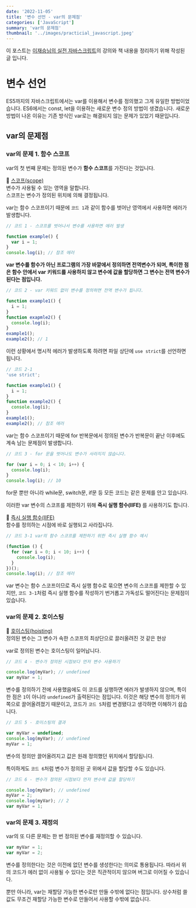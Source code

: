 ```yaml
---
date: '2022-11-05'
title: '변수 선언 - var의 문제점'
categories: ['JavaScript']
summary: 'var의 문제점'
thumbnail: '../images/practicial_javascript.jpeg'
---
```


이 포스트는 [이재승님의 실전 자바스크립트](https://www.inflearn.com/course/%EC%8B%A4%EC%A0%84-%EC%9E%90%EB%B0%94%EC%8A%A4%ED%81%AC%EB%A6%BD%ED%8A%B8/dashboard)의 강의와 책 내용을 정리하기 위해 작성된 글 입니다.

# 변수 선언

ES5까지의 자바스크립트에서는 var를 이용해서 변수를 정의했고 그게 유일한 방법이었습니다. ES6에서는 const, let을 이용하는 새로운 변수 정의 방법이 생겼습니다. 새로운 방법이 나온 이유는 기존 방식인 var로는 해결되지 않는 문제가 있었기 때문입니다.

## var의 문제점

### var의 문제 1. 함수 스코프

var의 첫 번째 문제는 정의된 변수가 **함수 스코프**를 가진다는 것입니다.

<aside>
📖 <a href="https://developer.mozilla.org/ko/docs/Glossary/Scope">스코프(scope)</a><br>
변수가 사용될 수 있는 영역을 말합니다.<br>
스코프는 변수가 정의된 위치에 의해 결정됩니다.
</aside>

var는 함수 스코프이기 때문에 `코드 1`과 같이 함수를 벗어난 영역에서 사용하면 에러가 발생합니다.

```jsx
// 코드 1 - 스코프를 벗어나서 변수를 사용하면 에러 발생

function example() {
  var i = 1;
}
console.log(i); // 참조 에러
```

**var 변수를 함수가 아닌 프로그램의 가장 바깥에서 정의하면 전역변수가 되며, 특이한 점은 함수 안에서 var 키워드를 사용하지 않고 변수에 값을 할당하면 그 변수는 전역 변수가 된다는 점입니다.**

```jsx
// 코드 2 - var 키워드 없이 변수를 정의하면 전역 변수가 됩니다.

function example1() {
  i = 1;
}
function exapmle2() {
  console.log(i);
}
example1();
example2(); // 1
```

이런 상황에서 명시적 에러가 발생하도록 하려면 파일 상단에 `use strict`를 선언하면 됩니다.

```jsx
// 코드 2-1
'use strict';

function example1() {
  i = 1;
}
function example2() {
  console.log(i);
}
example1();
example2(); // 참조 에러
```

var는 함수 스코프이기 때문에 for 반복문에서 정의된 변수가 반복문이 끝난 이후에도 계속 남는 문제점이 발생합니다.

```jsx
// 코드 3 - for 문을 벗어나도 변수가 사라지지 않습니다.

for (var i = 0; i < 10; i++) {
  console.log(i);
}
console.log(i); // 10
```

for문 뿐만 아니라 while문, switch문, if문 등 모든 코드는 같은 문제를 안고 있습니다.

이러한 var 변수의 스코프를 제한하기 위해 **즉시 실행 함수(IIFE)** 를 사용하기도 합니다.

<aside>
📖 <a href="https://developer.mozilla.org/ko/docs/Glossary/Scopehttps://developer.mozilla.org/ko/docs/Glossary/IIFE">즉시 실행 함수(IIFE)</a><br>
함수를 정의하는 시점에 바로 실행되고 사라집니다.
</aside>

```jsx
// 코드 3-1 var의 함수 스코프를 제한하기 위한 즉시 실행 함수 예시

(function () {
  for (var i = 0; i < 10; i++) {
    console.log(i);
  }
})();
console.log(i); // 참조 에러
```

var 변수는 함수 스코프이므로 즉시 실행 함수로 묶으면 변수의 스코프를 제한할 수 있지만, `코드 3-1`처럼 즉시 실행 함수를 작성하기 번거롭고 가독성도 떨어진다는 문제점이 있습니다.

### var의 문제 2. 호이스팅

<aside>
📖 <a href="https://developer.mozilla.org/ko/docs/Glossary/Hoisting">호이스팅(hoisting)</a><br>
정의된 변수는 그 변수가 속한 스코프의 최상단으로 끌러올려진 것 같은 현상
</aside>

var로 정의된 변수는 호이스팅이 일어납니다.

```jsx
// 코드 4 - 변수가 정의된 시점보다 먼저 변수 사용하기

console.log(myVar); // undefined
var myVar = 1;
```

변수를 정의하기 전에 사용했음에도 이 코드를 실행하면 에러가 발생하지 않으며, 특이한 점은 `1`이 아니라 `undefined`가 출력된다는 점입니다. 이것은 해당 변수의 정의가 위쪽으로 끌어올려졌기 때문이고, 코드가 `코드 5`처럼 변경됐다고 생각하면 이해하기 쉽습니다.

```jsx
// 코드 5 - 호이스팅의 결과

var myVar = undefined;
console.log(myVar); // undefined
myVar = 1;
```

변수의 정의만 끌어올려지고 값은 원래 정의했던 위치에서 할당됩니다.

특이하게도 `코드 6`처럼 변수가 정의된 곳 위에서 값을 할당할 수도 있습니다.

```jsx
// 코드 6 - 변수가 정의된 시점보다 먼저 변수에 값을 할당하기

console.log(myVar); // undefined
myVar = 2;
console.log(myVar); // 2
var myVar = 1;
```

### var의 문제 3. 재정의

var의 또 다른 문제는 한 번 정의된 변수를 재정의할 수 있습니다.

```jsx
var myVar = 1;
var myVar = 2;
```

변수를 정의한다는 것은 이전에 없던 변수를 생성한다는 의미로 통용됩니다. 따라서 위의 코드가 에러 없이 사용될 수 있다는 것은 직관적이지 않으며 버그로 이어질 수 있습니다.

뿐만 아니라, var는 재할당 가능한 변수로만 만들 수밖에 없다는 점입니다. 상수처럼 쓸 값도 무조건 재할당 가능한 변수로 만들어서 사용할 수밖에 없습니다.
